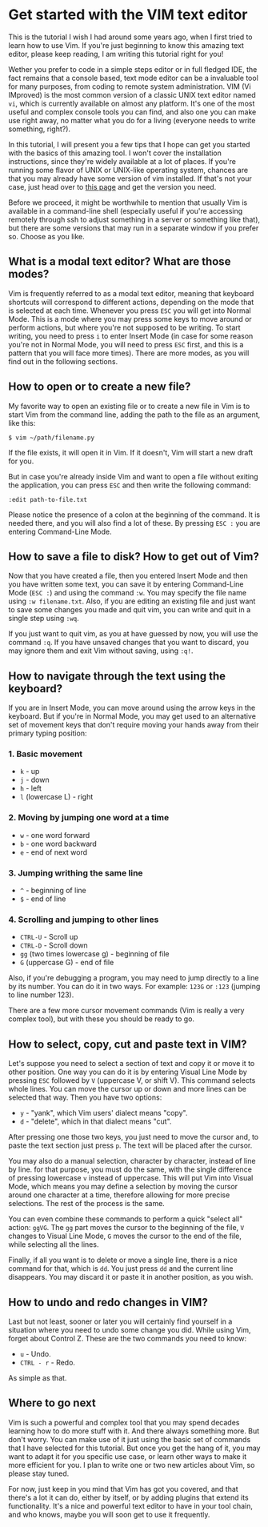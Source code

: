# Get started with the VIM text editor 

This is the tutorial I wish I had around some years ago, when I first tried to learn how to use Vim. If you're just beginning to know this amazing text editor, please keep reading, I am writing this tutorial right for you!

Wether you prefer to code in a simple steps editor or in full fledged IDE, the fact remains that a console based, text mode editor can be a invaluable tool for many purposes, from coding to remote system administration. VIM (Vi IMproved) is the most common version of a classic UNIX text editor named `vi`, which is currently available on almost any platform. It's one of the most useful and complex console tools you can find, and also one you can make use right away, no matter what you do for a living (everyone needs to write something, right?). 

In this tutorial, I will present you a few tips that I hope can get you started with the basics of this amazing tool. I won't cover the installation instructions, since they're widely available at a lot of places. If you're running some flavor of UNIX or UNIX-like operating system, chances are that you may already have some version of vim installed. If that's not your case, just head over to [this page](htts://www.vim.org/download.php) and get the version you need. 

Before we proceed, it might be worthwhile to mention that usually Vim is available in a command-line shell (especially useful if you're accessing remotely through ssh to adjust something in a server or something like that), but there are some versions that may run in a separate window if you prefer so. Choose as you like.


## What is a modal text editor? What are those modes?
Vim is frequently referred to as a modal text editor, meaning that keyboard shortcuts will correspond to different actions, depending on the mode that is selected at each time. Whenever you press `ESC` you will get into Normal Mode. This is a mode where you may press some keys to move around or perform actions, but where you're not supposed to be writing. To start writing, you need to press `i` to enter Insert Mode (in case for some reason you're not in Normal Mode, you will need to press `ESC` first, and this is a pattern that you will face more times). There are more modes, as you will find out in the following sections.

## How to open or to create a new file?
My favorite way to open an existing file or to create a new file in Vim is to start Vim from the command line, adding the path to the file as an argument, like this:

```
$ vim ~/path/filename.py
```

If the file exists, it will open it in Vim. If it doesn't, Vim will start a new draft for you.

But in case you're already inside Vim and want to open a file without exiting the application, you can press `ESC` and then write the following command:

```
:edit path-to-file.txt
```

Please notice the presence of a colon at the beginning of the command. It is needed there, and you will also find a lot of these. By pressing `ESC :` you are entering Command-Line Mode.

## How to save a file to disk? How to get out of Vim?

Now that you have created a file, then you entered Insert Mode and then you have written some text, you can save it by entering Command-Line Mode (`ESC :`) and using the command `:w`. You may specify the file name using `:w filename.txt`. Also, if you are editing an existing file and just want to save some changes you made and quit vim, you can write and quit in a single step using `:wq`. 

If you just want to quit vim, as you at have guessed by now, you will use the command `:q`. If you have unsaved changes that you want to discard, you may ignore them and exit Vim without saving, using `:q!`.

## How to navigate through the text using the keyboard?

If you are in Insert Mode, you can move around using the arrow keys in the keyboard. But if you're in Normal Mode, you may get used to an alternative set of movement keys that don't require moving your hands away from their primary typing position:

### 1. Basic movement
 - `k` - up
 - `j` - down
 - `h` - left
 - `l` (lowercase L) - right

### 2. Moving by jumping one word at a time
 - `w` - one word forward
 - `b` - one word backward
 - `e` - end of next word


### 3. Jumping writhing the same line
 - `^` - beginning of line
 - `$` - end of line

### 4. Scrolling and jumping to other lines
 - `CTRL-U` - Scroll up
 - `CTRL-D` - Scroll down
 - `gg` (two times lowercase g) - beginning of file 
 - `G` (uppercase G) - end of file

Also, if you're debugging a program, you may need to jump directly to a line by its number. You can do it in two ways. For example: `123G` or `:123` (jumping to line number 123).

There are a few more cursor movement commands (Vim is really a very complex tool), but with these you should be ready to go.

## How to select, copy, cut and paste text in VIM?
Let's suppose you need to select a section of text and copy it or move it to other position. One way you can do it is by entering Visual Line Mode by pressing `ESC` followed by `V` (uppercase V, or shift V). This command selects whole lines. You can move the cursor up or down and more lines can be selected that way. Then you have two options:

 - `y` - "yank", which Vim users' dialect means "copy".
 - `d` - "delete", which in that dialect means "cut".

After pressing one those two keys, you just need to move the cursor and, to paste the text section just press `p`. The text will be placed after the cursor.

You may also do a manual selection, character by character, instead of line by line. for that purpose, you must do the same, with the single difference of pressing lowercase `v` instead of uppercase. This will put Vim into Visual Mode, which means you may define a selection by moving the cursor around one character at a time, therefore allowing for more precise selections. The rest of the process is the same.

You can even combine these commands to perform a quick "select all" action: `ggVG`. The `gg` part moves the cursor to the beginning of the file, `V` changes to Visual Line Mode, `G` moves the cursor to the end of the file, while selecting all the lines.

Finally, if all you want is to delete or move a single line, there is a nice command for that, which is `dd`. You just press `dd` and the current line disappears. You may discard it or paste it in another position, as you wish.


## How to undo and redo changes in VIM?

Last but not least, sooner or later you will certainly find yourself in a situation where you need to undo some change you did. While using Vim, forget about Control Z. These are the two commands you need to know:

 - `u` - Undo.
 - `CTRL - r` - Redo.

As simple as that.


## Where to go next
Vim is such a powerful and complex tool that you may spend decades learning how to do more stuff with it. And there always something more. But don't worry. You can make use of it just using the basic set of commands that I have selected for this tutorial. But once you get the hang of it, you may want to adapt it for you specific use case, or learn other ways to make it more efficient for you. I plan to write one or two new articles about Vim, so please stay tuned. 

For now, just keep in you mind that Vim has got you covered, and that there's a lot it can do, either by itself, or by adding plugins that extend its functionality. It's a nice and powerful text editor to have in your tool chain, and who knows, maybe you will soon get to use it frequently.

	
